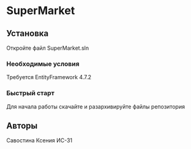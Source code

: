 # SuperMarket

## Установка

Откройте файл SuperMarket.sln

### Необходимые условия

Требуется EntityFramework 4.7.2


### Быстрый старт

Для начала работы скачайте и разархивируйте файлы репозитория

## Авторы
Савостина Ксения ИС-31
